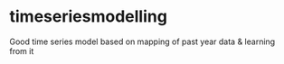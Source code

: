 # timeseriesmodelling


Good time series model based on mapping of past year data & learning from it
